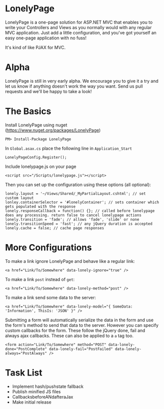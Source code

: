 LonelyPage
==========
LonelyPage is a one-page solution for ASP.NET MVC that enables you to write your Controllers and Views as you normally would with any regular MVC application.
Just add a little configuration, and you've got yourself an easy one-page application with no fuss!

It's kind of like PJAX for MVC.

Alpha
=====
LonelyPage is still in very early alpha. We encourage you to give it a try and let us know if anything doesn't work the way you want. Send us pull requests and we'll be happy to take a look!

The Basics
==========
Install LonelyPage using nuget (https://www.nuget.org/packages/LonelyPage)

```
PM> Install-Package LonelyPage
```

In `Global.asax.cs` place the following line in `Application_Start`

```
LonelyPageConfig.Register();
```

Include lonelypage.js on your page

```
<script src="/Scripts/lonelypage.js"></script>
```

Then you can set up the configuration using these options (all optional):

```
lonely.layout = '~/Views/Shared/_MyPartialLayout.cshtml'; // set custom layout
lonley.containerSelector = '#lonelyContainer'; // sets container which gets populated with the response
lonely.responseCallback = function() {}; // called before lonelypage does any processing. return false to cancel lonelypage actions
lonely.transition = 'fade'; // allows 'fade', 'slide' or none
lonely.transitionSpeed = 'fast'; // any jQuery duration is accepted
lonely.cache = false; // cache page responses
```

More Configurations
===================
To make a link ignore LonelyPage and behave like a regular link:
```
<a href="Link/To/Somewhere" data-lonely-ignore="true" />
```

To make a link `post` instead of `get`:
```
<a href="Link/To/Somewhere" data-lonely-method="post" />
```

To make a link send some data to the server:
```
<a href="Link/To/Somewhere" data-lonely-model="{ SomeData: 'Information', ThisIs: 'JSON' }" />
```

Submitting a form will automatically serialize the data in the form and use the form's method to send that data to the server.
However you can specify custom callbacks for the form. These follow the jQuery done, fail and always ajax callbacks. These can also be applied to a `a` tag too.

```
<form action="Link/To/Somewhere" method="POST" data-lonely-done="PostComplete" data-lonely-fail="PostFailed" data-lonely-always="PostAlways" />
```

Task List
=========
- Implement hash/pushstate fallback
- Publish minified JS files
- CallbacksbeforeANdafteraJax
- Make initial release
